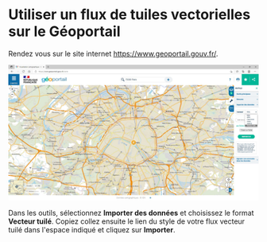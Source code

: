 # Utiliser un flux de tuiles vectorielles sur le Géoportail

Rendez vous sur le site internet https://www.geoportail.gouv.fr/. 

![Importer des données vecteur tuilé](../img/tutos/vectortiles-in-geoportail/geoportail.jpg)

Dans les outils, sélectionnez **Importer des données** et choisissez le format **Vecteur tuilé**. Copiez collez ensuite le lien du style de votre flux vecteur tuilé dans l'espace indiqué et cliquez sur **Importer**.